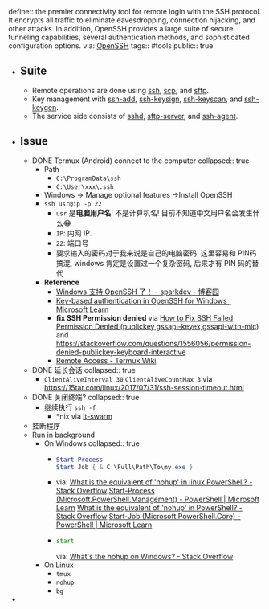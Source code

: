 define:: the premier connectivity tool for remote login with the SSH protocol. It encrypts all traffic to eliminate eavesdropping, connection hijacking, and other attacks. In addition, OpenSSH provides a large suite of secure tunneling capabilities, several authentication methods, and sophisticated configuration options. via: [OpenSSH](https://www.openssh.com/)
tags:: #tools
public:: true

- ## Suite
  - Remote operations are done using [ssh](https://man.openbsd.org/ssh.1), [scp](https://man.openbsd.org/scp.1), and [sftp](https://man.openbsd.org/sftp.1).
  - Key management with [ssh-add](https://man.openbsd.org/ssh-add.1), [ssh-keysign](https://man.openbsd.org/ssh-keysign.8), [ssh-keyscan](https://man.openbsd.org/ssh-keyscan.1), and [ssh-keygen](https://man.openbsd.org/ssh-keygen.1).
  - The service side consists of [sshd](https://man.openbsd.org/sshd.8), [sftp-server](https://man.openbsd.org/sftp-server.8), and [ssh-agent](https://man.openbsd.org/ssh-agent.1).
- ## Issue
  - DONE Termux (Android) connect to the computer
    collapsed:: true
    - Path
      - `C:\ProgramData\ssh`
      - `C:\User\xxx\.ssh`
    - Windows -> Manage optional features ->Install OpenSSH
    - `ssh usr@ip -p 22`
      - `usr` 是**电脑用户名**! 不是计算机名! 目前不知道中文用户名会发生什么😂
      - `IP`: 内网 IP.
      - `22`: 端口号
      - 要求输入的密码对于我来说是自己的电脑密码. 这里容易和 PIN码 搞混, windows 肯定是设置过一个复杂密码, 后来才有 PIN 码的替代
    - **Reference**
      - [Windows 支持 OpenSSH 了！ - sparkdev - 博客园](https://www.cnblogs.com/sparkdev/p/10166061.html)
      - [Key-based authentication in OpenSSH for Windows | Microsoft Learn](https://docs.microsoft.com/en-us/windows-server/administration/openssh/openssh_keymanagement)
      - **fix SSH Permission denied** via [How to Fix SSH Failed Permission Denied (publickey,gssapi-keyex,gssapi-with-mic)](https://phoenixnap.com/kb/ssh-permission-denied-publickey) and https://stackoverflow.com/questions/1556056/permission-denied-publickey-keyboard-interactive
      - [Remote Access - Termux Wiki](https://wiki.termux.com/wiki/Remote_Access#OpenSSH)
  - DONE 延长会话
    collapsed:: true
    - `ClientAliveInterval 30` 
      `ClientAliveCountMax 3`
      via https://15tar.com/linux/2017/07/31/ssh-session-timeout.html
  - DONE 关闭终端?
    collapsed:: true
    - 继续执行 `ssh -f`
      - *nix via [it-swarm](https://www.it-swarm.cn/zh/ssh/%E5%A6%82%E4%BD%95%E5%9C%A8%E7%BB%93%E6%9D%9Fssh%E4%BC%9A%E8%AF%9D%E5%90%8E%E4%BF%9D%E6%8C%81%E8%BF%9B%E7%A8%8B%E8%BF%90%E8%A1%8C%EF%BC%9F/957254945/)
  - 挂断程序
  - Run in background
    - On Windows
      collapsed:: true
      - ```powershell
        Start-Process
        Start Job { & C:\Full\Path\To\my.exe }
        ```
      - via: [What is the equivalent of 'nohup' in linux PowerShell? - Stack Overflow](https://stackoverflow.com/questions/64707869/what-is-the-equivalent-of-nohup-in-linux-powershell)
        [Start-Process (Microsoft.PowerShell.Management) - PowerShell | Microsoft Learn](https://docs.microsoft.com/en-us/powershell/module/microsoft.powershell.management/start-process)
        [What is the equivalent of 'nohup' in PowerShell? - Stack Overflow](https://stackoverflow.com/questions/19321903/what-is-the-equivalent-of-nohup-in-powershell)
        [Start-Job (Microsoft.PowerShell.Core) - PowerShell | Microsoft Learn](https://docs.microsoft.com/en-us/powershell/module/microsoft.powershell.core/start-job)
      - ```cmd
        start
        ```
        via: [What's the nohup on Windows? - Stack Overflow](https://stackoverflow.com/questions/3382082/whats-the-nohup-on-windows)
    - On Linux
      - `tmux`
      - `nohup`
      - `bg`
-